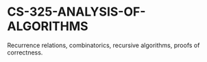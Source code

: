 # CS-325-ANALYSIS-OF-ALGORITHMS
Recurrence relations, combinatorics, recursive algorithms, proofs of correctness.
